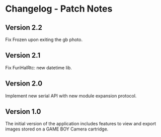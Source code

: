 # Changelog - Patch Notes

## Version 2.2
Fix Frozen upon exiting the gb photo.

## Version 2.1
Fix FuriHalRtc: new datetime lib.

## Version 2.0
Implement new serial API with new module expansion protocol.

## Version 1.0
The initial version of the application includes features to view and export images stored on a GAME BOY Camera cartridge.